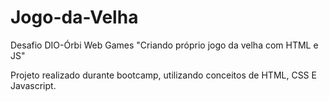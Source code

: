 # Jogo-da-Velha
Desafio DIO-Órbi Web Games  "Criando próprio jogo da velha com HTML e JS"

Projeto realizado durante bootcamp, utilizando conceitos de HTML, CSS E Javascript.
